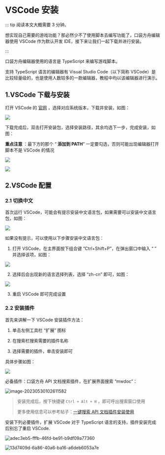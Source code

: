 # VSCode 安装

::: tip 阅读本文大概需要 3 分钟。

想实现自己需要的游戏功能？那必然少不了使用脚本去编写功能了，口袋方舟编辑器使用 VSCode 作为默认开发 IDE，接下来让我们一起下载并进行安装。

:::

口袋方舟编辑器使用的语言是 TypeScript 来编写游戏脚本。

支持 TypeScript 语言的编辑器有 Visual Studio Code（以下简称 VSCode）是比较轻量级的，也是使用人数较多的一款编辑器，教程中均以该编辑器进行演示。

## 1.VSCode 下载与安装

打开 VSCode 的 [官网](https://code.visualstudio.com/Download) ，选择对应系统版本，下载并安装，如图：

![](https://wstatic-a1.233leyuan.com/productdocs/static/boxcn11kr0iTC0GYNnJEj81fb1g.png)

下载完成后，双击打开安装包，选择安装路径，其余均选下一步，完成安装，如图：

<strong> 重点注意 </strong>：最下方的那个 “<strong> 添加到 PATH</strong>” 一定要勾选，否则可能出现编辑器打开脚本不是 VSCode 的情况

![](https://wstatic-a1.233leyuan.com/productdocs/static/boxcnHk7zpo15y1ighL7nXpBrYd.png)

![](https://wstatic-a1.233leyuan.com/productdocs/static/boxcn3pPMESuQxeGvuSWrmjYAUf.png)

## 2.VSCode 配置

### 2.1 切换中文

首次运行 VSCode，可能会有提示安装中文语言包，如果需要可以安装中文语言包，如图：

![](https://wstatic-a1.233leyuan.com/productdocs/static/boxcnArgZhO8V9U5YM1ERNXLBBf.png)

如果没有提示，可以使用以下步骤安装中文语言包：

1. 打开 VSCode，在主界面按下组合键 “Ctrl+Shift+P”，在弹出窗口中输入 “ ” 并选择该项，如图：

![](https://wstatic-a1.233leyuan.com/productdocs/static/boxcnydX1fKKLC3hCdfatlBovnh.png)

2. 选择后会出现新的语言选择列表，选择 “zh-cn” 即可，如图：

![](https://wstatic-a1.233leyuan.com/productdocs/static/boxcn65OJkzrOScR0J5mc4kVEme.png)

3. 重启 VSCode 即可完成设置

### 2.2 安装插件

首先来讲解一下 VSCode 安装插件方法：

1. 单击左侧工具栏 “扩展” 图标

2. 在搜索栏搜索需要的插件名称

3. 选择需要的插件，单击安装即可

具体步骤如图：

![](https://wstatic-a1.233leyuan.com/productdocs/static/boxcnxp7hmqlN2GILAICT2xLqAd.png)

必备插件：口袋方舟 API 文档搜索插件，在扩展界面搜索 “mwdoc”：

![image-20230530102611582](https://arkimg.ark.online/image-20230530102611582.webp)

> 安装完成后，按下快捷键 `Ctrl + Alt + H` ，即可呼出搜索窗口使用
>
> 更多使用信息可以参考帖子：[一键搜索 API 文档插件安装使用](https://forum.ark.online/forum.php?mod=viewthread&tid=1657&page=1&extra=#pid5242)

安装下列必要插件，扩展 VSCode 对于 TypeScript 语言的支持，插件安装完成后别忘了重启 VSCode.

![adec3eb5-fffb-46fd-be91-b9df09a77360](https://arkimg.ark.online/adec3eb5-fffb-46fd-be91-b9df09a77360.webp)

![13d7409d-6a86-40a6-ba16-a6deb6053a7e](https://arkimg.ark.online/13d7409d-6a86-40a6-ba16-a6deb6053a7e.webp)
